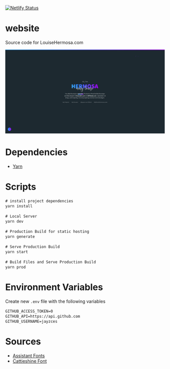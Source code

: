 [![Netlify Status](https://api.netlify.com/api/v1/badges/f9fdc646-6a8e-4ba5-85ee-18a7f3126784/deploy-status)](https://app.netlify.com/sites/clever-pike-f48452/deploys)

website
========
Source code for LouiseHermosa.com

![preview](preview.png)

# Dependencies
- [Yarn](https://yarnpkg.com/)

# Scripts
```
# install project dependencies
yarn install

# Local Server
yarn dev

# Production Build for static hosting
yarn generate

# Serve Production Build
yarn start

# Build Files and Serve Production Build
yarn prod
```

# Environment Variables
Create new `.env` file with the following variables

```
GITHUB_ACCESS_TOKEN=0
GITHUB_API=https://api.github.com
GITHUB_USERNAME=jayzces
```

# Sources
- [Assistant Fonts](https://fonts.google.com/specimen/Assistant)
- [Cattieshine Font](https://befonts.com/cattieshine-script-font.html)
